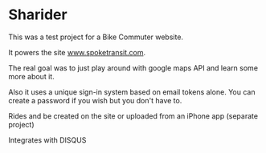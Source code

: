 Sharider
============

This was a test project for a Bike Commuter website.

It powers the site www.spoketransit.com.

The real goal was to just play around with google maps API and learn some more about it.

Also it uses a unique sign-in system based on email tokens alone. You can create a password if you wish but you don't have to.

Rides and be created on the site or uploaded from an iPhone app (separate project)

Integrates with DISQUS